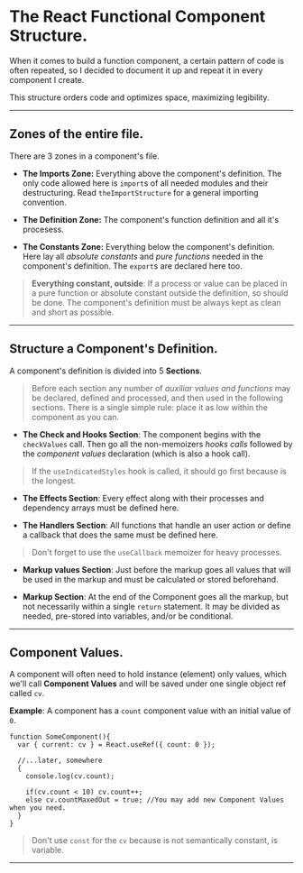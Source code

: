 # **The React Functional Component Structure.**

When it comes to build a function component, a certain pattern of code is often repeated, so I decided to document it up and repeat it in every component I create.

This structure orders code and optimizes space, maximizing legibility.

---

## **Zones of the entire file.**

There are 3 zones in a component's file.

- **The Imports Zone:** Everything above the component's definition. The only code allowed here is `import`s of all needed modules and their destructuring. Read `theImportStructure` for a general importing convention.

- **The Definition Zone:** The component's function definition and all it's procesess.

- **The Constants Zone:** Everything below the component's definition. Here lay all _absolute constants_ and _pure functions_ needed in the component's definition. The `export`s are declared here too.

> **Everything constant, outside**: If a process or value can be placed in a pure function or absolute constant outside the definition, so should be done. The component's definition must be always kept as clean and short as possible.

---

## **Structure a Component's Definition.**

A component's definition is divided into 5 **Sections**.

> Before each section any number of _auxiliar values and functions_ may be declared, defined and processed, and then used in the following sections. There is a single simple rule: place it as low within the component as you can.

- **The Check and Hooks Section**: The component begins with the `checkValues` call. Then go all the non-memoizers _hooks calls_ followed by the _component values_ declaration (which is also a hook call).

> If the `useIndicatedStyles` hook is called, it should go first because is the longest.

- **The Effects Section**: Every effect along with their processes and dependency arrays must be defined here.

- **The Handlers Section**: All functions that handle an user action or define a callback that does the same must be defined here.

> Don't forget to use the `useCallback` memoizer for heavy processes.

- **Markup values Section**: Just before the markup goes all values that will be used in the markup and must be calculated or stored beforehand.

- **Markup Section**: At the end of the Component goes all the markup, but not necessarily within a single `return` statement. It may be divided as needed, pre-stored into variables, and/or be conditional.

---

## **Component Values.**

A component will often need to hold instance (element) only values, which we'll call **Component Values** and will be saved under one single object ref called `cv`.

**Example**: A component has a `count` component value with an initial value of `0`.

```
function SomeComponent(){
  var { current: cv } = React.useRef({ count: 0 });

  //...later, somewhere
  {
    console.log(cv.count);

    if(cv.count < 10) cv.count++;
    else cv.countMaxedOut = true; //You may add new Component Values when you need.
  }
}
```

> Don't use `const` for the `cv` because is not semantically constant, is variable.

---
